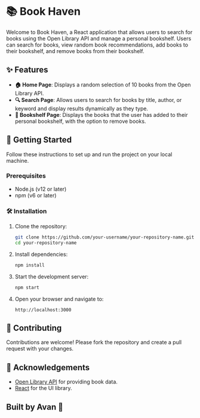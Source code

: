 # 📚 Book Haven

Welcome to Book Haven, a React application that allows users to search for books using the Open Library API and manage a personal bookshelf. Users can search for books, view random book recommendations, add books to their bookshelf, and remove books from their bookshelf.

## ✨ Features

- **🏠 Home Page**: Displays a random selection of 10 books from the Open Library API.
- **🔍 Search Page**: Allows users to search for books by title, author, or keyword and display results dynamically as they type.
- **📖 Bookshelf Page**: Displays the books that the user has added to their personal bookshelf, with the option to remove books.

## 🚀 Getting Started

Follow these instructions to set up and run the project on your local machine.

### Prerequisites

- Node.js (v12 or later)
- npm (v6 or later)

### 🛠️ Installation

1. Clone the repository:
   ```sh
   git clone https://github.com/your-username/your-repository-name.git
   cd your-repository-name
   ```

2. Install dependencies:
   ```sh
   npm install
   ```

3. Start the development server:
   ```sh
   npm start
   ```

4. Open your browser and navigate to:
   ```
   http://localhost:3000
   ```

## 🤝 Contributing

Contributions are welcome! Please fork the repository and create a pull request with your changes.

## 🙏 Acknowledgements

- [Open Library API](https://openlibrary.org/developers/api) for providing book data.
- [React](https://reactjs.org/) for the UI library.

## Built by Avan 💖

